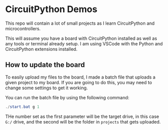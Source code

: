 # CircuitPython Demos

This repo will contain a lot of small projects as I learn CircuitPython and microcontrollers.

This will assume you have a board with CircuitPython installed as well as any tools or terminal already setup. I am using VSCode with the Python and CircuitPython extensions installed.

## How to update the board

To easily upload my files to the board, I made a batch file that uploads a given project to my board. If you are going to do this, you may need to change some settings to get it working.

You can run the batch file by using the following command:

```powershell
./start.bat g 1
```

THe number set as the first parameter will be the target drive, in this case `G:/` drive, and the second will be the folder in `projects` that gets uploaded.

